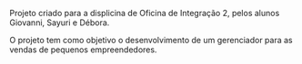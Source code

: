 Projeto criado para a displicina de Oficina de Integração 2, pelos alunos Giovanni, Sayuri e Débora.

O projeto tem como objetivo o desenvolvimento de um gerenciador para as vendas de pequenos empreendedores.
